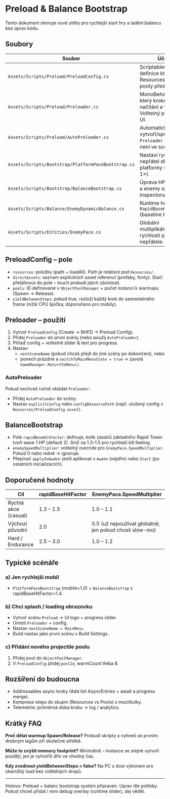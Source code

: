 # Preload & Balance Bootstrap

Tento dokument shrnuje nové utility pro rychlejší start hry a ladění balancu bez úprav kódu.

## Soubory
| Soubor | Účel |
|--------|------|
| `Assets/Scripts/Preload/PreloadConfig.cs` | ScriptableObject – definice které Resources cesty a pooly přednačíst. |
| `Assets/Scripts/Preload/Preloader.cs` | MonoBehaviour který krokuje načítání a warmup. Volitelný progress UI. |
| `Assets/Scripts/Preload/AutoPreloader.cs` | Automaticky vytvoří/spustí `Preloader` pokud není ve scéně. |
| `Assets/Scripts/Bootstrap/PlatformPaceBootstrap.cs` | Nastaví rychlost nepřátel dle platformy (mobil = 1×). |
| `Assets/Scripts/Bootstrap/BalanceBootstrap.cs` | Úprava HP faktoru a enemy speed z inspectoru. |
| `Assets/Scripts/Balance/EnemyDynamicBalance.cs` | Runtime hodnota `RapidBaseHitFactor` (baseline HP). |
| `Assets/Scripts/Entities/EnemyPace.cs` | Globální multiplikátor rychlosti pouze pro nepřátele. |

## PreloadConfig – pole
- `resources`: položky (path + loadAll). Path je relativní pod `Resources/`.
- `directAssets`: seznam explicitních asset referencí (prefaby, fonty). Stačí přetáhnout do pole – *touch* probudí jejich závislosti.
- `pools`: ID definované v `ObjectPoolManager` + počet instancí k warmupu (Spawn → Release).
- `yieldBetweenSteps`: pokud true, rozloží každý krok do samostatného frame (nižší CPU špička; doporučeno pro mobily).

## Preloader – použití
1. Vytvoř `PreloadConfig` (Create → BHFD → Preload Config).
2. Přidej `Preloader` do první scény (nebo použij `AutoPreloader`).
3. Přiřaď config + volitelně slider & text pro progress.
4. Nastav:
   - `nextSceneName` (pokud chceš přejít do jiné scény po dokončení), nebo
   - ponech prázdné a `switchToMainMenuState = true` → zavolá `GameManager.ReturnToMenu()`.

### AutoPreloader
Pokud nechceš ručně vkládat `Preloader`:
- Přidej `AutoPreloader` do scény.
- Nastav `explicitConfig` nebo `configResourcePath` (např. uložený config v `Resources/PreloadConfig.asset`).

## BalanceBootstrap
- Pole `rapidBaseHitFactor`: definuje, kolik zásahů základního Rapid Tower tvoří wave 1 HP (default 2). Sniž na 1.3–1.5 pro rychlejší kill feeling.
- `enemySpeedMultiplier`: volitelný override pro `EnemyPace.SpeedMultiplier`. Pokud 0 nebo méně → ignoruje.
- Přepínač `applyInAwake`: jestli aplikovat v `Awake` (nejdřív) nebo `Start` (po ostatních inicializacích).

## Doporučené hodnoty
| Cíl | rapidBaseHitFactor | EnemyPace.SpeedMultiplier |
|-----|--------------------|---------------------------|
| Rychlá akce (casual) | 1.3 – 1.5 | 1.0 – 1.1 |
| Výchozí původní | 2.0 | 0.5 (už nepoužívat globálně; jen pokud chceš slow-mo) |
| Hard / Endurance | 2.5 – 3.0 | 1.0 – 1.2 |

## Typické scénáře
### a) Jen rychlejší mobil
- `PlatformPaceBootstrap` (mobile=1.0) + `BalanceBootstrap` s rapidBaseHitFactor=1.4.

### b) Chci splash / loading obrazovku
- Vytvoř scénu `Preload` → UI logo + progress slider.
- Umísti `Preloader` + config.
- Nastav `nextSceneName = MainMenu`.
- Build nastav jako první scénu v Build Settings.

### c) Přidání nového projectile poolu
1. Přidej pool do `ObjectPoolManager`.
2. V `PreloadConfig` přidej `poolId`, warmCount třeba 8.

## Rozšíření do budoucna
- Addressables async kroky (Add list AsyncEntries + await a progress merge).
- Komprese steps do skupin (Resources vs Pools) s mezititulky.
- Telemetrie: průměrná doba kroku → log / analytics.

## Krátký FAQ
**Proč dělat warmup Spawn/Release?**  Probudí skripty a vyhneš se prvním drobným lagům při skutečné střelbě.

**Může to zvýšit memory footprint?**  Minimálně – instance se stejně vytvoří později; jen je vytvoříš dřív ve vhodný čas.

**Kdy zvednout yieldBetweenSteps = false?**  Na PC s dost výkonem pro okamžitý load bez viditelných dropů.

---
Hotovo: Preload + balanc bootstrap systém připraven. Uprav dle potřeby. Pokud chceš přidat i mini debug overlay (runtime slider), dej vědět.
